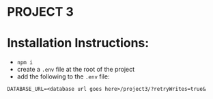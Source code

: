 # PROJECT 3

# Installation Instructions:

- `npm i`
- create a `.env` file at the root of the project
- add the following to the `.env` file:

```
DATABASE_URL=<database url goes here>/project3/?retryWrites=true&